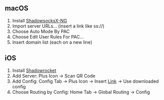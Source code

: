 ## macOS

1. Install [ShadowsocksX-NG](https://github.com/shadowsocks/)
2. Import server URLs... (insert a link like ss://)
3. Choose Auto Mode By PAC
4. Choose Edit User Rules For PAC...
5. Insert domain list (each on a new line)

## iOS

1. Install [Shadowrocket](https://apps.apple.com/us/app/shadowrocket/id932747118)
2. Add Server: Plus Icon -> Scan QR Code
3. Add Config: Config Tab -> Plus Icon -> Insert [Link](https://raw.githubusercontent.com/rustamyusupov/ss-configs/main/ss_conditions.conf) -> Use downloaded config
4. Choose Routing by Config: Home Tab -> Global Routing -> Config
